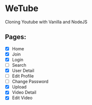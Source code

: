 # WeTube

Cloning Youtube with Vanilla and NodeJS

## Pages:

- [x] Home
- [x] Join
- [x] Login
- [ ] Search
- [x] User Detail
- [ ] Edit Profile
- [ ] Change Password
- [x] Upload
- [x] Video Detail
- [x] Edit Video
